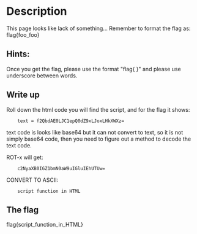 # Description

This page looks like lack of something... Remember to format the flag as: flag{foo_foo}

## Hints:

Once you get the flag, please use the format "flag{ }" and please use underscore between words.


## Write up

Roll down the html code you will find the script, and for the flag it shows:
````
	text = f2QbdAE0LJC1epQ0dZ9xLJoxLHkXWXz=
````
text code is looks like base64 but it can not convert to text, so it is not simply base64 code, then you need to figure out a method to decode the text code.

ROT-x will get:
````
	c2NyaXB0IGZ1bmN0aW9uIGluIEhUTUw=
````
CONVERT TO ASCII:

````
	script function in HTML
````

## The flag
flag{script_function_in_HTML}
